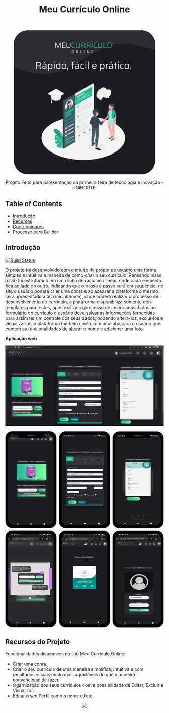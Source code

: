
<h1 align="center"> Meu Currículo Online </h1> <br>
<p align="center">
    <img alt="MCO" title="MCO" src="./src/img/imgs-Readme/logo.png" width="450">
  </a>
</p>

<p align="center">
  Projeto Feito para paresentação da primeira feira de tecnologia e inovação - UNINORTE.
</p>

## Table of Contents

- [Introdução](#introdução)
- [Recursos](#Recursos)
- [Contribuidores](#Desenvolvedor)
- [Processo para Buildar](#build-process)


## Introdução

[![Build Status](https://travis-ci.org/gitpoint/git-point-site.svg?branch=master&status=passed)](https://travis-ci.org/gitpoint/git-point-site.svg?branch=master)


O projeto foi desenvolvido com o intuito de propor ao usuário uma forma simples e intuitiva a maneira de como criar o seu currículo. Pensando nisso 
o site foi estruturado em uma linha de raciocino linear, onde cada elemento fica ao lado do outro, indicando que o passo a passo será em sequência, no site o usuário poderá criar uma conta e ao acessar a plataforma o mesmo será apresentado a tela inicial(home), onde poderá realizar o processo de desenvolvimento do currículo, a plataforma disponibiliza somente dois templates para testes, após realizar o processo de inserir seus dados no formulário do currículo o usuário deve salvar as informações fornecidas para assim ter um controle dos seus dados, podendo altera-los, exclui-los e visualiza-los. a plataforma também conta com uma aba para o usuário que contém as funcionalidades de alterar o nome e adicionar uma foto.

**Aplicação web**

<p align="center">
  <p align="center">
    <img alt="home" title="home" src="./src/img/imgs-Readme/home.jpg" width="650">
  </a>
    <p align="center">
    <img alt="home" title="home" src="./src/img/imgs-Readme/mobileTeste.png" width="650">
  </a>
</p>

## Recursos do Projeto

Funcionalidades disponíveis no site Meu Currículo Online:

* Criar uma conta.
* Criar o seu currículo de uma maneira simplifica, intuitiva e com resultados visuais muito mais agradáveis do que a maneira convencional de fazer.
* Ogarnização dos seus curriculos com a possibilidade de Editar, Excluir e Visualizar.
* Editar o seu Perfil como o nome e foto.

<p align="center">
  <img src="./src/img/imgs-Readme/view.gif" width=650>
</p>